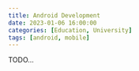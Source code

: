 ```yaml
---
title: Android Development
date: 2023-01-06 16:00:00
categories: [Education, University]
tags: [android, mobile]
---
```


TODO...